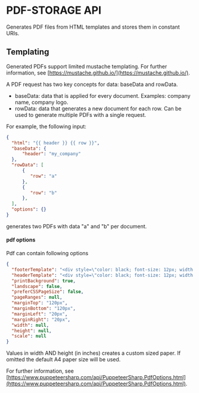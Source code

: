 ﻿# PDF-STORAGE API

Generates PDF files from HTML templates and stores them in constant URIs.

## Templating

Generated PDFs support limited mustache templating.
For further information, see [https://mustache.github.io/](https://mustache.github.io/).

A PDF request has two key concepts for data: baseData and rowData.

- baseData: data that is applied for every document. Examples:
company name, company logo.
- rowData: data that generates a new document for each row. Can be used to
generate multiple PDFs with a single request.

For example, the following input:

```json
{
  "html": "{{ header }} {{ row }}",
  "baseData": {
      "header": "my_company"
  },
  "rowData": [
      {
         "row": "a"
      },
      {
         "row": "b"
      },
  ],
  "options": {}
}
```

generates two PDFs with data "a" and "b" per document.

#### pdf options

Pdf can contain following options

```json
{
  "footerTemplate": "<div style=\"color: black; font-size: 12px; width: 100%; margin-left: 28px;\"><span class=\"pageNumber\"></span>/<span class=\"totalPages\"></span></div>",
  "headerTemplate": "<div style=\"color: black; font-size: 12px; width: 100%; margin-left: 28px;\">Some header</div>",
  "printBackground": true,
  "landscape": false,
  "preferCSSPageSize": false,
  "pageRanges": null,
  "marginTop": "120px",
  "marginBottom": "120px",
  "marginLeft": "20px",
  "marginRight": "20px",
  "width": null,
  "height": null,
  "scale": null
}
```
Values in width AND height (in inches) creates a custom sized paper. If omitted the default A4 paper size will be used.

For further information, see [https://www.puppeteersharp.com/api/PuppeteerSharp.PdfOptions.html](https://www.puppeteersharp.com/api/PuppeteerSharp.PdfOptions.html).
